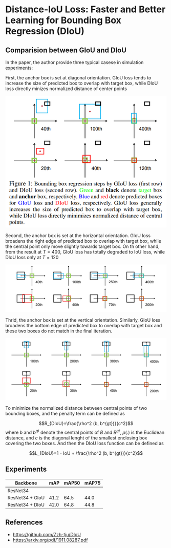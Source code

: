 # Distance-IoU Loss: Faster and Better Learning for Bounding Box Regression (DIoU)

## Comparision between GIoU and DIoU

In the paper, the author provide three typical casese in simulation experiments:

First, the anchor box is set at diagonal orientation. GIoU loss tends to increase the size of predicted box to overlap with target box, while DIoU loss directly minizes normalized distance of center points

<p align='center'>
    <img src='images/comparision_diag.jpg'>
</p>

Second, the anchor box is set at the horizontal orientation. GIoU loss broadens the right edge of predicted box to overlap with target box, while the central point only move slightly towards target box. On th other hand, from the result at $T=400$, GIoU loss has totally degraded to IoU loss, while DIoU loss only at $T=120$

<p align='center'>
    <img src='images/comparision_horizontal.jpg'>
</p>

Thrid, the anchor box is set at the vertical orientation. Similarly, GIoU loss broadens the bottom edge of predicted box to overlap with target box and these two boxes do not match in the final iteration.

<p align='center'>
    <img src='images/comparision_vertical.jpg'>
</p>

To minimize the normalized distance between central points of two bounding boxes, and the penalty term can be defined as 

$$R_{DIoU}=\frac{\rho^2 (b, b^{gt})}{c^2}$$
where $b$ and $b^{gt}$ denote the central points of $B$ and $B^{gt}$, $\rho(.)$ is the Euclidean distance, and $c$ is the diagonal lenght of the smallest enclosing box covering the two boxes. And then the DIoU loss function can be defined as

$$L_{DIoU}=1 - IoU + \frac{\rho^2 (b, b^{gt})}{c^2}$$


## Experiments

|Backbone|mAP|mAP50|mAP75|
|--|--|--|--|
|ResNet34||||
| ResNet34 + GIoU| 41.2| 64.5 | 44.0 | 
| ResNet34 + DIoU| 42.0| 64.8 | 44.8 |

## References
+ https://github.com/Zzh-tju/DIoU
+ https://arxiv.org/pdf/1911.08287.pdf
